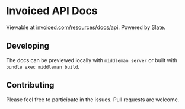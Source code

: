 Invoiced API Docs
========

Viewable at [invoiced.com/resources/docs/api](https://invoiced.com/resources/docs/api). Powered by [Slate](https://github.com/tripit/slate).

## Developing

The docs can be previewed locally with `middleman server` or built with `bundle exec middleman build`.

## Contributing

Please feel free to participate in the issues. Pull requests are welcome.